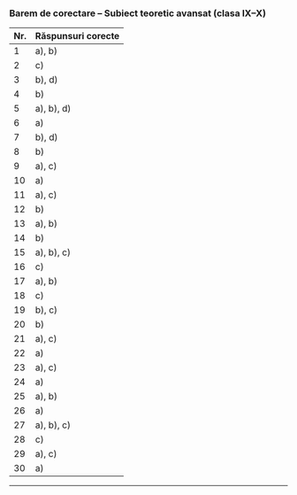 ### **Barem de corectare – Subiect teoretic avansat (clasa IX–X)**

| Nr. | Răspunsuri corecte |
| --- | ------------------ |
| 1   | a), b)             |
| 2   | c)                 |
| 3   | b), d)             |
| 4   | b)                 |
| 5   | a), b), d)         |
| 6   | a)                 |
| 7   | b), d)             |
| 8   | b)                 |
| 9   | a), c)             |
| 10  | a)                 |
| 11  | a), c)             |
| 12  | b)                 |
| 13  | a), b)             |
| 14  | b)                 |
| 15  | a), b), c)         |
| 16  | c)                 |
| 17  | a), b)             |
| 18  | c)                 |
| 19  | b), c)             |
| 20  | b)                 |
| 21  | a), c)             |
| 22  | a)                 |
| 23  | a), c)             |
| 24  | a)                 |
| 25  | a), b)             |
| 26  | a)                 |
| 27  | a), b), c)         |
| 28  | c)                 |
| 29  | a), c)             |
| 30  | a)                 |

---

